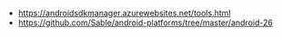 - https://androidsdkmanager.azurewebsites.net/tools.html
- https://github.com/Sable/android-platforms/tree/master/android-26

